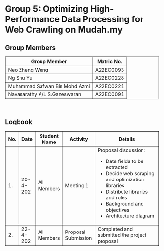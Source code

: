 # Group 5: Optimizing High-Performance Data Processing for Web Crawling on Mudah.my

<h2>Group Members</h2>
<table border="1">
    <tr>
        <th>Group Member</th>
        <th>Matric No.</th>
    </tr>
  <tr>
        <td>Neo Zheng Weng</td>
        <td>A22EC0093</td>
    </tr>
    <tr>
        <td>Ng Shu Yu</td>
        <td>A22EC0228</td>
    </tr>
    <tr>
        <td>Muhammad Safwan Bin Mohd Azmi</td>
        <td>A22EC0221</td>
    </tr>
  <tr>
        <td>Navasarathy A/L S.Ganeswaran</td>
        <td>A22EC0091</td>
    </tr>
</table>

<br>

<h2>Logbook</h2>
<table border="1">
    <tr>
        <th>No.</th>
        <th>Date</th>
        <th>Student Name</th>
        <th>Activity</th>
        <th>Details</th>
    </tr>
    <tr>
        <td>1.</td>
        <td>20-4-202</td>
        <td>All Members</td>
        <td>Meeting 1</td>
        <td>Proposal discussion:
        <br>
            <ul>
            <li>Data fields to be extracted</li>
            <li>Decide web scraping and optimization libraries</li>
            <li>Distribute libraries and roles</li>
            <li>Background and objectives</li>
            <li>Architecture diagram</li>
            </ul>
        </td>
    </tr>
    <tr>
        <td>2.</td>
        <td>22-4-202</td>
        <td>All Members</td>
        <td>Proposal Submission</td>
        <td>Completed and submitted the project proposal</td>
    </tr>
</table>
